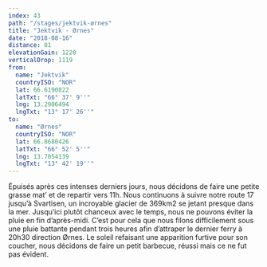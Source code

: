 ```yaml
---
index: 43
path: "/stages/jektvik-ørnes"
title: "Jektvik - Ørnes"
date: "2018-08-16"
distance: 81
elevationGain: 1220
verticalDrop: 1119
from:
  name: "Jektvik"
  countryISO: "NOR"
  lat: 66.6190822
  latTxt: "66° 37' 9''"
  lng: 13.2906494
  lngTxt: "13° 17' 26''"
to:
  name: "Ørnes"
  countryISO: "NOR"
  lat: 66.8680426
  latTxt: "66° 52' 5''"
  lng: 13.7054139
  lngTxt: "13° 42' 19''"
---
```


Épuisés après ces intenses derniers jours, nous décidons de faire une petite grasse mat’ et de repartir vers 11h. Nous continuons à suivre notre route 17 jusqu’à Svartisen, un incroyable glacier de 369km2 se jetant presque dans la mer. Jusqu’ici plutôt chanceux avec le temps, nous ne pouvons éviter la pluie en fin d’après-midi. C’est pour cela que nous filons difficilement sous une pluie battante pendant trois heures afin d’attraper le dernier ferry à 20h30 direction Ørnes. Le soleil refaisant une apparition furtive pour son coucher, nous décidons de faire un petit barbecue, réussi mais ce ne fut pas évident.

